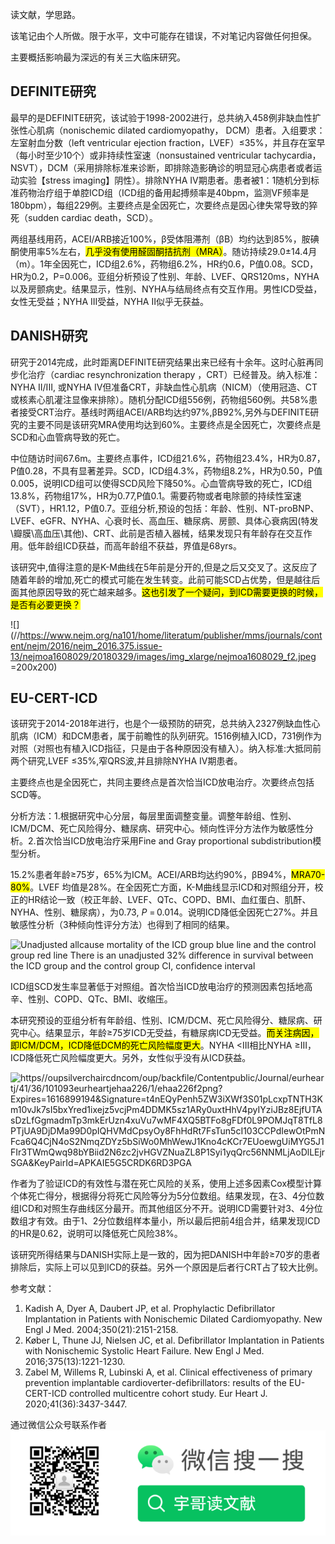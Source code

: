 读文献，学思路。

该笔记由个人所做。限于水平，文中可能存在错误，不对笔记内容做任何担保。

主要概括影响最为深远的有关三大临床研究。

## **DEFINITE研究**

最早的是DEFINITE研究，该试验于1998-2002进行，总共纳入458例非缺血性扩张性心肌病（nonischemic dilated cardiomyopathy， DCM）患者。入组要求：左室射血分数（left ventricular ejection fraction，LVEF）≤35%，并且存在室早（每小时至少10个）或非持续性室速（nonsustained ventricular tachycardia，NSVT），DCM（采用排除标准来诊断，即排除造影确诊的明显冠心病患者或者运动实验【stress imaging】阴性）。排除NYHA IV期患者。患者被1：1随机分到标准药物治疗组于单腔ICD组（ICD组的备用起搏频率是40bpm，监测VF频率是180bpm），每组229例。主要终点是全因死亡，次要终点是因心律失常导致的猝死（sudden cardiac death，SCD）。

两组基线用药，ACEI/ARB接近100%，β受体阻滞剂（βB）均约达到85%，胺碘酮使用率5%左右，<mark>几乎没有使用醛固酮拮抗剂（MRA）</mark>。随访持续29.0±14.4月（m）。1年全因死亡，ICD组2.6%，药物组6.2%，HR约0.6，P值0.08。SCD，HR为0.2，P=0.006。亚组分析预设了性别、年龄、LVEF、QRS120ms，NYHA以及房颤病史。结果显示，性别、NYHA与结局终点有交互作用。男性ICD受益，女性无受益；NYHA III受益，NYHA II似乎无获益。

## **DANISH研究**

研究于2014完成，此时距离DEFINITE研究结果出来已经有十余年。这时心脏再同步化治疗（cardiac resynchronization therapy ，CRT）已经普及。纳入标准：NYHA II/III, 或NYHA IV但准备CRT，非缺血性心肌病（NICM）（使用冠造、CT或核素心肌灌注显像来排除）。随机分配ICD组556例，药物组560例。共58%患者接受CRT治疗。基线时两组ACEI/ARB均达约97%,βB92%,另外与DEFINITE研究的主要不同是该研究MRA使用均达到60%。主要终点是全因死亡，次要终点是SCD和心血管病导致的死亡。

中位随访时间67.6m。主要终点事件，ICD组21.6%，药物组23.4%，HR为0.87，P值0.28，不具有显著差异。SCD，ICD组4.3%，药物组8.2%，HR为0.50，P值0.005，说明ICD组可以使得SCD风险下降50%。心血管病导致的死亡，ICD组13.8%，药物组17%，HR为0.77,P值0.1。需要药物或者电除颤的持续性室速（SVT），HR1.12，P值0.7。亚组分析,预设的包括：年龄、性别、NT-proBNP、LVEF、eGFR、NYHA、心衰时长、高血压、糖尿病、房颤、具体心衰病因(特发\瓣膜\高血压\其他)、CRT、此前是否植入器械，结果发现只有年龄存在交互作用。低年龄组ICD获益，而高年龄组不获益，界值是68yrs。

该研究中,值得注意的是K-M曲线在5年前是分开的,但是之后又交叉了。这反应了随着年龄的增加,死亡的模式可能在发生转变。此前可能SCD占优势，但是越往后面其他原因导致的死亡越来越多。<mark>这也引发了一个疑问，到ICD需要更换的时候，是否有必要更换？</mark>

![](//https://www.nejm.org/na101/home/literatum/publisher/mms/journals/content/nejm/2016/nejm_2016.375.issue-13/nejmoa1608029/20180329/images/img_xlarge/nejmoa1608029_f2.jpeg =200x200)

## EU-CERT-ICD

该研究于2014-2018年进行，也是个一级预防的研究，总共纳入2327例缺血性心肌病（ICM）和DCM患者，属于前瞻性的队列研究。1516例植入ICD，731例作为对照（对照也有植入ICD指征，只是由于各种原因没有植入）。纳入标准:大抵同前两个研究,LVEF ≤35%,窄QRS波,并且排除NYHA IV期患者。

主要终点也是全因死亡，共同主要终点是首次恰当ICD放电治疗。次要终点包括SCD等。

分析方法：1.根据研究中心分层，每层里面调整变量。调整年龄组、性别、ICM/DCM、死亡风险得分、糖尿病、研究中心。倾向性评分方法作为敏感性分析。2.首次恰当ICD放电治疗采用Fine and Gray proportional subdistribution模型分析。

15.2%患者年龄≥75岁，65%为ICM。ACEI/ARB均达约90%，βB94%，<mark>MRA70-80%</mark>。LVEF 均值是28%。在全因死亡方面，K-M曲线显示ICD和对照组分开，校正的HR结论一致（校正年龄、LVEF、QTc、COPD、BMI、血红蛋白、肌酐、NYHA、性别、糖尿病），为0.73, *P* = 0.014。说明ICD降低全因死亡27%。并且敏感性分析（3种倾向性评分方法）也得到了相同的结果。

![Unadjusted allcause mortality of the ICD group blue line and the control group red line There is an unadjusted 32% difference in survival between the ICD group and the control group CI, confidence interval](https://oup.silverchair-cdn.com/oup/backfile/Content_public/Journal/eurheartj/41/36/10.1093_eurheartj_ehaa226/1/m_ehaa226f3.png?Expires=1616097262&Signature=NGKnfcLmcUGZYWsM8vgswFFsFrumwgsMrOc9LJvQz4BX4~4f5RRzpcvM8GjjWPcto34WeIo1acq8n9nFuw~1r41P0cTf1VaVCxMKvGjP4Z14MNqAqw8UgZMKtIlM2le6UZprxXSogZ11btCP~5pdZN-88WYjbGdls7TRgw-S1tb7yhyVTajUWUh4DO6G4-a-gdjjEQQiUlDjxAnKBxsWsRiTNSNH~8ttzFjD2hpl~8USMfG3fmE6~-kOym2MvDyMijgqzecz2~MtM0nlQvuhtHclzw8OPvOsU1OzJqvgfkhy6lHF06EjGcWQZT6Ei6KH-foRYBdYEkxuIUP4SK0QJA__&Key-Pair-Id=APKAIE5G5CRDK6RD3PGA)

ICD组SCD发生率显著低于对照组。首次恰当ICD放电治疗的预测因素包括地高辛、性别、COPD、QTc、BMI、收缩压。

本研究预设的亚组分析有年龄组、性别、ICM/DCM、死亡风险得分、糖尿病、研究中心。结果显示，年龄≥75岁ICD无受益，有糖尿病ICD无受益。<mark>而关注病因，即ICM/DCM，ICD降低DCM的死亡风险幅度更大</mark>。NYHA <III相比NYHA ≥III，ICD降低死亡风险幅度更大。另外，女性似乎没有从ICD获益。

![https//oupsilverchaircdncom/oup/backfile/Contentpublic/Journal/eurheartj/41/36/101093eurheartjehaa226/1/ehaa226f2png?Expires=1616899194&Signature=t4nEQyPenh5ZW3iXWf3S01pLcxpTNTH3Km10vJk7sI5bxYred1ixejz5vcjPm4DDMK5sz1ARy0uxtHhV4pyIYziJBz8EjfUTAsDzLfGgmadmTp3mkErUzn4xuVu7wMF4XQ5BTFo8gFDf0L9POMJqT8TfL8PTjUA9DjDMa99D0pIQHVMdCpsyOy8FhHdRt7FsTun5cI103CCPdIewOtPmNFca6Q4CjN4oS2NmqZDYz5bSiWo0MhWewJ1Kno4cKCr7EUoewgUiMYG5J1FIr3TWmQwq98bYBiid2N6zc2jvHGVZNuaZL8P1Syi1yqQrc56NNMLjAoDlLEjrSGA&KeyPairId=APKAIE5G5CRDK6RD3PGA](https://oup.silverchair-cdn.com/oup/backfile/Content_public/Journal/eurheartj/41/36/10.1093_eurheartj_ehaa226/1/ehaa226f2.png?Expires=1616899194&Signature=t4nEQyPenh5ZW3iXWf3S01p-LcxpTNTH3Km10v-Jk7sI5bxYred1ixejz5vcjPm4DDMK5sz1ARy0uxtHhV4pyIYziJBz8EjfUTAsDzLfGgmadmTp3mkErUzn4-xuVu7wMF4X-Q5BTFo8gFDf0L9POMJqT8TfL8PTjUA9DjDMa99D0pIQHVMdCpsyOy8FhHdRt7FsTun5cI103CCPdIewOtPmNFca6Q4CjN4oS2-NmqZDYz~5bSiWo0MhWewJ1Kno4cKCr7EUoewgUiMYG5J1FIr3TWmQwq98bYBiid2N6-zc2jvHGVZNuaZL8P1Syi1yqQrc56NNMLjAoDlLEjrSGA__&Key-Pair-Id=APKAIE5G5CRDK6RD3PGA)

作者为了验证ICD的有效性与潜在死亡风险的关系，使用上述多因素Cox模型计算个体死亡得分，根据得分将死亡风险等分为5分位数组。结果发现，在3、4分位数组ICD和对照生存曲线区分最开。而其他组区分不开。说明ICD需要针对3、4分位数组才有效。由于1、2分位数组样本量小，所以最后把前4组合并，结果发现ICD的HR是0.62，说明可以降低死亡风险38%。

该研究所得结果与DANISH实际上是一致的，因为把DANISH中年龄≥70岁的患者排除后，实际上可以见到ICD的获益。另外一个原因是后者行CRT占了较大比例。

参考文献： 

1. Kadish A, Dyer A, Daubert JP, et al. Prophylactic Defibrillator Implantation in Patients with Nonischemic Dilated Cardiomyopathy. New Engl J Med. 2004;350(21):2151-2158.
2. Køber L, Thune JJ, Nielsen JC, et al. Defibrillator Implantation in Patients with Nonischemic Systolic Heart Failure. New Engl J Med. 2016;375(13):1221-1230.
3. Zabel M, Willems R, Lubinski A, et al. Clinical effectiveness of primary prevention implantable cardioverter-defibrillators: results of the EU-CERT-ICD controlled multicentre cohort study. Eur Heart J. 2020;41(36):3437-3447.

通过微信公众号联系作者
![](https://raw.githubusercontent.com/literatureyes/literatureyes.github.io/master/images/%E4%BA%8C%E7%BB%B4%E7%A0%81.png)
